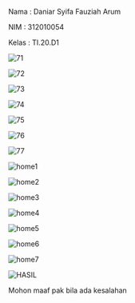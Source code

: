 Nama : Daniar Syifa Fauziah Arum

NIM : 312010054

Kelas : TI.20.D1

![71](https://user-images.githubusercontent.com/101815570/173199824-3ac896ea-0937-42dc-8eaa-2be7d6babe70.png)

![72](https://user-images.githubusercontent.com/101815570/173199831-a9fbd3af-053d-4ca4-a21c-3d9cf49d4a36.png)

![73](https://user-images.githubusercontent.com/101815570/173199837-b4c2d0d1-fa35-42b7-a864-af6e7ecef528.png)

![74](https://user-images.githubusercontent.com/101815570/173199848-128c4023-022c-4f2f-a310-afe15afcf1e2.png)

![75](https://user-images.githubusercontent.com/101815570/173199868-7cf13c16-d4f3-420e-a4f8-5dba24e846aa.png)

![76](https://user-images.githubusercontent.com/101815570/173199877-9a5f8b5f-3bb6-43c7-a8f1-a5b0cfc67114.png)

![77](https://user-images.githubusercontent.com/101815570/173199896-d86ce988-7f5e-4375-88a0-5c132dcfd2ff.png)

![home1](https://user-images.githubusercontent.com/101815570/173199902-1112d101-0a49-4347-97f2-fb592e85764d.png)

![home2](https://user-images.githubusercontent.com/101815570/173199909-40b6be3b-9ac9-439b-98c9-0ff12701f8b0.png)

![home3](https://user-images.githubusercontent.com/101815570/173199916-f24f9b9e-d96c-480c-af63-795648ef0025.png)

![home4](https://user-images.githubusercontent.com/101815570/173199926-07bca9eb-3298-4fe5-8a42-87840b71ae1a.png)

![home5](https://user-images.githubusercontent.com/101815570/173199935-f7156a60-a21b-48f7-8ca4-83c10d5fcc5d.png)

![home6](https://user-images.githubusercontent.com/101815570/173199951-58c12287-5235-4014-bdb0-1f93cded45a8.png)

![home7](https://user-images.githubusercontent.com/101815570/173199960-1f908a76-c613-46ed-a1c0-8b9ae7fc1dad.png)

![HASIL](https://user-images.githubusercontent.com/101815570/173199973-0f75ea52-1987-4284-aed8-9384b828ed25.png)

Mohon maaf pak bila ada kesalahan
